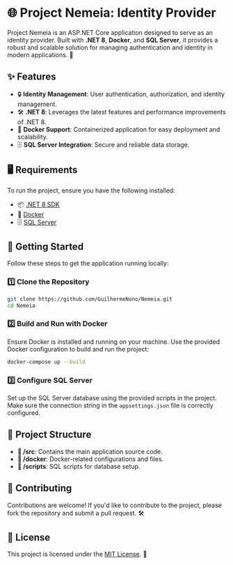 
# 🌐 Project Nemeia: Identity Provider

Project Nemeia is an ASP.NET Core application designed to serve as an identity provider. Built with **.NET 8**, **Docker**, and **SQL Server**, it provides a robust and scalable solution for managing authentication and identity in modern applications. 🚀

## ✨ Features

- 🔒 **Identity Management**: User authentication, authorization, and identity management.
- 🛠️ **.NET 8**: Leverages the latest features and performance improvements of .NET 8.
- 🐳 **Docker Support**: Containerized application for easy deployment and scalability.
- 🗄️ **SQL Server Integration**: Secure and reliable data storage.

## 🖥️ Requirements

To run the project, ensure you have the following installed:

- 📦 [.NET 8 SDK](https://dotnet.microsoft.com/download/dotnet/8.0)
- 🐳 [Docker](https://www.docker.com/)
- 🗄️ [SQL Server](https://www.microsoft.com/en-us/sql-server)

## 🚀 Getting Started

Follow these steps to get the application running locally:

### 1️⃣ Clone the Repository
```bash
git clone https://github.com/GuilhermeNono/Nemeia.git
cd Nemeia
```

### 2️⃣ Build and Run with Docker
Ensure Docker is installed and running on your machine. Use the provided Docker configuration to build and run the project:
```bash
docker-compose up --build
```

### 3️⃣ Configure SQL Server
Set up the SQL Server database using the provided scripts in the project. Make sure the connection string in the `appsettings.json` file is correctly configured.

## 📂 Project Structure

- **📁 /src**: Contains the main application source code.
- **📁 /docker**: Docker-related configurations and files.
- **📁 /scripts**: SQL scripts for database setup.

## 🤝 Contributing

Contributions are welcome! If you'd like to contribute to the project, please fork the repository and submit a pull request. 🛠️

## 📜 License

This project is licensed under the [MIT License](LICENSE). 📝
